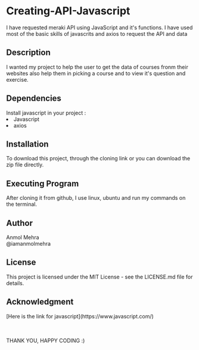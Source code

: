 # Creating-API-Javascript
<p>I have requested meraki API using JavaScript and it's functions.
I have used most of the basic skills of javascrits and axios to request the API and data</p>

<h2>Description</h2>
I wanted my project to help the user to get the data of courses fronm their websites also help them in picking a course and to view it's question and exercise.

<h2>Dependencies</h2>
Install javascript in your project  :
<li>Javascript</li>
<li>axios</li>

<h2>Installation</h2>
To download this project, through the cloning link or you can download the zip file directly.

<h2>Executing Program</h2>
After cloning it from github, 
I use linux, ubuntu and run my commands on the terminal.

<h2>Author</h2>
Anmol Mehra<br>
@iamanmolmehra

<h2>License</h2>
<p>This project is licensed under the MIT License - see the LICENSE.md file for details.</p>

<h2>Acknowledgment</h2>
[Here is the link for javascript](https://www.javascript.com/)<br>

<br></br>
THANK YOU, HAPPY CODING :)

